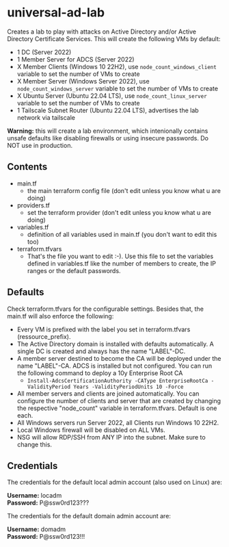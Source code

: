 # universal-ad-lab

Creates a lab to play with attacks on Active Directory and/or Active Directory Certificate Services. This will create the following VMs by default:

 - 1 DC (Server 2022)
 - 1 Member Server for ADCS (Server 2022)
 - X Member Clients (Windows 10 22H2), use `node_count_windows_client` variable to set the number of VMs to create
 - X Member Server (Windows Server 2022), use `node_count_windows_server` variable to set the number of VMs to create
 - X Ubuntu Server (Ubuntu 22.04 LTS), use `node_count_linux_server` variable to set the number of VMs to create
 - 1 Tailscale Subnet Router (Ubuntu 22.04 LTS), advertises the lab network via tailscale

**Warning:** this will create a lab environment, which intenionally contains unsafe defaults like disabling firewalls or using insecure passwords. Do NOT use in production.

## Contents

- main.tf
  - the main terraform config file (don't edit unless you know what u are doing)
- providers.tf
  - set the terraform provider (don't edit unless you know what u are doing)
- variables.tf
  - definition of all variables used in main.tf (you don't want to edit this too)
- terraform.tfvars
  - That's the file you want to edit :-). Use this file to set the variables defined in variables.tf like the number of members to create, the IP ranges or the default passwords.

## Defaults

Check terraform.tfvars for the configurable settings. Besides that, the main.tf will also enforce the following:

- Every VM is prefixed with the label you set in terraform.tfvars (ressource_prefix).
- The Active Directory domain is installed with defaults automatically. A single DC is created and always has the name "LABEL"-DC.
- A member server destined to become the CA will be deployed under the name "LABEL"-CA. ADCS is installed but not configured. You can run the following command to deploy a 10y Enterprise Root CA
  - `Install-AdcsCertificationAuthority -CAType EnterpriseRootCa -ValidityPeriod Years -ValidityPeriodUnits 10 -Force`
- All member servers and clients are joined automatically. You can configure the number of clients and server that are created by changing the respective "node_count" variable in terraform.tfvars. Default is one each.
- All Windows servers run Server 2022, all Clients run Windows 10 22H2.
- Local Windows firewall will be disabled on ALL VMs.
- NSG will allow RDP/SSH from ANY IP into the subnet. Make sure to change this.

## Credentials

The credentials for the default local admin account (also used on Linux) are:

**Username:** locadm<br>
**Password:** P@ssw0rd123???

The credentials for the default domain admin account are:

**Username:** domadm<br>
**Password:** P@ssw0rd123!!!